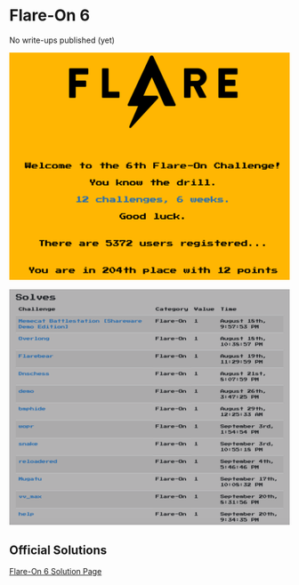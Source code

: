 # Flare-On 6

No write-ups published (yet)

![pic1](./flareon6_rank204.png)

![pic2](./flareon6_solves.png)

## Official Solutions

[Flare-On 6 Solution Page](https://www.mandiant.com/resources/2019-flare-on-challenge-solutions)
